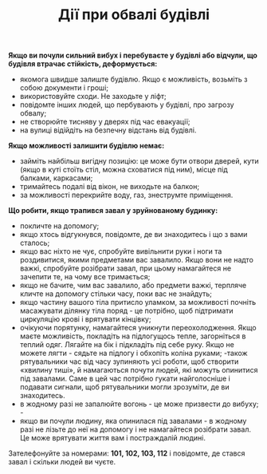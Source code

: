 ﻿---
title: Дії при обвалі будівлі
---

**Якщо ви почули сильний вибух і перебуваєте у будівлі або відчули, що будівля втрачає стійкість, деформується:**

- якомога швидше залиште будівлю. Якщо є можливість, возьміть з собою документи і гроші;
- використовуйте сходи. Не заходьте у ліфт;
- повідомте інших людей, що пербувають у будівлі, про загрозу обвалу;
- не створюйте тисняву у дверях під час евакуації;
- на вулиці відійдіть на безпечну відстань від будівлі.

**Якщо можливості залишити будівлю немає:**

- займіть найбільш вигідну позицію: це може бути отвори дверей, кути (якщо в куті стоїть стіл, можна сховатися під ним), місце під балками, каркасами;
- тримайтесь подалі від вікон, не виходьте на балкон;
- за можливості перекрийте воду, газ, знеструмте приміщення.

**Що робити, якщо трапився завал у зруйнованому будинку:**

- покличте на допомогу;
- якщо хтось відгукнувся, повідомте, де ви знаходитесь і що з вами сталось;
- якщо вас ніхто не чує, спробуйте вивільнити руки і ноги та роздивитися, якими предметами вас завалило. Якщо вони не надто важкі, спробуйте розібрати завал, при цьому намагайтеся не зачепити те, на чому все тримається;
- якщо не бачите, чим вас завалило, або предмети важкі, терпляче кличте на допомогу стільки часу, поки вас не знайдуть;
- якщо частину вашого тіла притисло уламком, за можливості почніть масажувати ділянку тіла поряд - це потрібно, щоб підтримати циркуляцію крові і врятувати кінцівку;
- очікуючи порятунку, намагайтеся уникнути переохолодження. Якщо маєте можливість, покладіть на підлогущось тепле, загорніться в теплий одяг. Лягайте на бік і підкладіть під себе руку. Якщо не можете лягти - сядьте на підлогу і обхопіть коліна руками; -також рятувальники час від часу зупиняють усі роботи, щоб створити «хвилину тиші», й намагаються почути людей, які можуть опинитися під завалами. Саме в цей час потрібно гукати найголосніше і подавати сигнали, щоб рятувальники могли зрозуміти, де ви знаходитесь.
- в жодному разі не запалюйте вогонь - це може призвести до вибуху; -
- якщо ви почули людину, яка опинилася під завалами - в жодному разі не лізьте до неї на допомогу і не намагайтеся розібрати завал. Це може врятувати життя вам і постраждалій людині.

Зателефонуйте за номерами: **101, 102, 103, 112** і повідомте, де стався завал і скільки людей ви чуєте.
